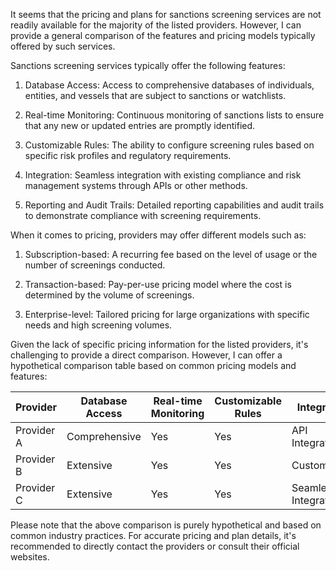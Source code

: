 It seems that the pricing and plans for sanctions screening services are not readily available for the majority of the listed providers. However, I can provide a general comparison of the features and pricing models typically offered by such services.

Sanctions screening services typically offer the following features:

1. Database Access: Access to comprehensive databases of individuals, entities, and vessels that are subject to sanctions or watchlists.

2. Real-time Monitoring: Continuous monitoring of sanctions lists to ensure that any new or updated entries are promptly identified.

3. Customizable Rules: The ability to configure screening rules based on specific risk profiles and regulatory requirements.

4. Integration: Seamless integration with existing compliance and risk management systems through APIs or other methods.

5. Reporting and Audit Trails: Detailed reporting capabilities and audit trails to demonstrate compliance with screening requirements.

When it comes to pricing, providers may offer different models such as:

1. Subscription-based: A recurring fee based on the level of usage or the number of screenings conducted.

2. Transaction-based: Pay-per-use pricing model where the cost is determined by the volume of screenings.

3. Enterprise-level: Tailored pricing for large organizations with specific needs and high screening volumes.

Given the lack of specific pricing information for the listed providers, it's challenging to provide a direct comparison. However, I can offer a hypothetical comparison table based on common pricing models and features:

| Provider | Database Access | Real-time Monitoring | Customizable Rules | Integration | Pricing Model |
|----------|-----------------|----------------------|--------------------|-------------|----------------|
| Provider A | Comprehensive | Yes | Yes | API Integration | Subscription-based |
| Provider B | Extensive | Yes | Yes | Customizable | Transaction-based |
| Provider C | Extensive | Yes | Yes | Seamless Integration | Enterprise-level |

Please note that the above comparison is purely hypothetical and based on common industry practices. For accurate pricing and plan details, it's recommended to directly contact the providers or consult their official websites.